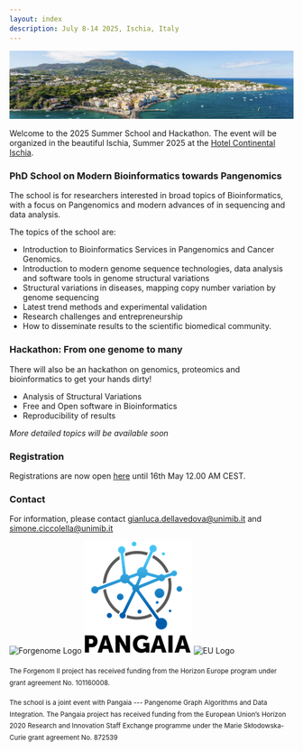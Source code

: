 ```yaml
---
layout: index
description: July 8-14 2025, Ischia, Italy
---
```


<img class="img-fluid" src="assets/img/ischia1.png" alt="Ischia picture">

Welcome to the 2025 Summer School and Hackathon. The event will be organized in the beautiful Ischia, Summer 2025 at the [Hotel Continental Ischia](https://www.hotelcontinentalischia.it/en/).

### PhD School on Modern Bioinformatics towards Pangenomics

The school is for researchers interested in broad topics of Bioinformatics, 
with a focus on Pangenomics and modern advances of in sequencing and data analysis.

The topics of the school are: 
- Introduction to Bioinformatics Services in Pangenomics and Cancer Genomics. 
- Introduction to modern genome sequence technologies, data analysis and software tools in genome structural variations 
- Structural variations in diseases, mapping copy number variation by genome sequencing 
- Latest trend methods and experimental validation
- Research challenges and entrepreneurship
- How to disseminate results to the scientific biomedical community.

### Hackathon: From one genome to many
There will also be an hackathon on genomics, proteomics and bioinformatics to get your hands dirty!
- Analysis of Structural Variations
- Free and Open software in Bioinformatics
- Reproducibility of results

*More detailed topics will be available soon*

### Registration
Registrations are now open [here](https://app.formbricks.com/s/cm9l760pp6q6zw201zm8tjh7g) until 16th May 12.00 AM CEST.

### Contact

For information, please contact gianluca.dellavedova@unimib.it and simone.ciccolella@unimib.it


![Forgenome Logo](assets/img/forgenome_logo.avif)
![PANGAIA Logo](assets/img/pangaia_logo.png)
![EU Logo](assets/img/eu_logo.avif)

<!-- ### Partners -->
<!-- ![Comenius Logo](assets/img/comenius_logo.avif) -->
<!-- ![EMBL Logo](assets/img/embl_logo.avif) -->
<!-- ![UNIMIB Logo](assets/img/unimib_logo.avif) -->

<sub>The Forgenom II project has received funding from the Horizon Europe program under grant agreement No. 101160008.</sub> 

<sub>The school is a joint event with Pangaia --- Pangenome Graph Algorithms and Data Integration. The Pangaia project has received funding from the European Union’s Horizon 2020 Research and Innovation Staff Exchange programme under the Marie Skłodowska-Curie grant agreement No. 872539</sub>
